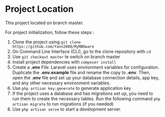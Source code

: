 # Project Location
This project located on branch master.

For project initialization, follow these steps :
1. Clone the project using ```git clone https://github.com/Yann2808/MyMBOware```
2. On Command Line Interface (CLI), go to the clone repository with ```cd```
3. Use ```git checkout master``` te switch on branch master
4. Install project dependencies with ```composer install```
5. Create a **.env** File: Laravel uses environment variables for configuration.
   Duplicate the **.env.example** file and rename the copy to **.env**. Then, open the **.env** file and set up your database connection details, app key, and any other necessary environment variables.
6. Use ```php artisan key:generate``` to generate application key
7.  If the project uses a database and has migrations set up, you need to run them to create the necessary tables. Run the following command ```php artisan migrate``` to run migrations (if you needed)
8.  Use ```php artisan serve``` to start a development server.
